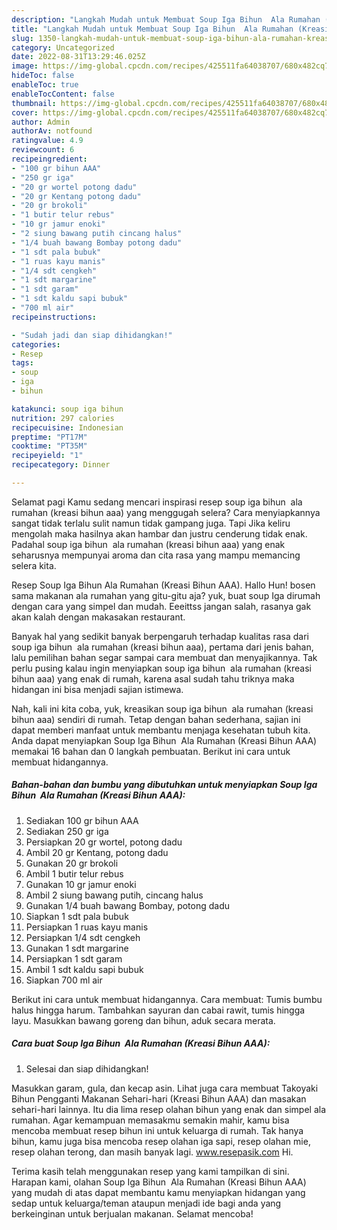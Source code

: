 ```yaml
---
description: "Langkah Mudah untuk Membuat Soup Iga Bihun  Ala Rumahan (Kreasi Bihun AAA)Menu Sahur"
title: "Langkah Mudah untuk Membuat Soup Iga Bihun  Ala Rumahan (Kreasi Bihun AAA)Menu Sahur"
slug: 1350-langkah-mudah-untuk-membuat-soup-iga-bihun-ala-rumahan-kreasi-bihun-aaamenu-sahur
category: Uncategorized
date: 2022-08-31T13:29:46.025Z
image: https://img-global.cpcdn.com/recipes/425511fa64038707/680x482cq70/soup-iga-bihun-ala-rumahan-kreasi-bihun-aaa-foto-resep-utama.jpg
hideToc: false
enableToc: true
enableTocContent: false
thumbnail: https://img-global.cpcdn.com/recipes/425511fa64038707/680x482cq70/soup-iga-bihun-ala-rumahan-kreasi-bihun-aaa-foto-resep-utama.jpg
cover: https://img-global.cpcdn.com/recipes/425511fa64038707/680x482cq70/soup-iga-bihun-ala-rumahan-kreasi-bihun-aaa-foto-resep-utama.jpg
author: Admin
authorAv: notfound
ratingvalue: 4.9
reviewcount: 6
recipeingredient:
- "100 gr bihun AAA"
- "250 gr iga"
- "20 gr wortel potong dadu"
- "20 gr Kentang potong dadu"
- "20 gr brokoli"
- "1 butir telur rebus"
- "10 gr jamur enoki"
- "2 siung bawang putih cincang halus"
- "1/4 buah bawang Bombay potong dadu"
- "1 sdt pala bubuk"
- "1 ruas kayu manis"
- "1/4 sdt cengkeh"
- "1 sdt margarine"
- "1 sdt garam"
- "1 sdt kaldu sapi bubuk"
- "700 ml air"
recipeinstructions:

- "Sudah jadi dan siap dihidangkan!"
categories:
- Resep
tags:
- soup
- iga
- bihun

katakunci: soup iga bihun 
nutrition: 297 calories
recipecuisine: Indonesian
preptime: "PT17M"
cooktime: "PT35M"
recipeyield: "1"
recipecategory: Dinner

---
```



Selamat pagi Kamu sedang mencari inspirasi resep soup iga bihun  ala rumahan (kreasi bihun aaa) yang menggugah selera? Cara menyiapkannya sangat tidak terlalu sulit namun tidak gampang juga. Tapi Jika keliru mengolah maka hasilnya akan hambar dan justru cenderung tidak enak. Padahal soup iga bihun  ala rumahan (kreasi bihun aaa) yang enak seharusnya mempunyai aroma dan cita rasa yang mampu memancing selera kita.


Resep Soup Iga Bihun Ala Rumahan (Kreasi Bihun AAA). Hallo Hun! bosen sama makanan ala rumahan yang gitu-gitu aja? yuk, buat soup Iga dirumah dengan cara yang simpel dan mudah. Eeeittss jangan salah, rasanya gak akan kalah dengan makasakan restaurant.

Banyak hal yang sedikit banyak berpengaruh terhadap kualitas rasa dari soup iga bihun  ala rumahan (kreasi bihun aaa), pertama dari jenis bahan, lalu pemilihan bahan segar sampai cara membuat dan menyajikannya. Tak perlu pusing kalau ingin menyiapkan soup iga bihun  ala rumahan (kreasi bihun aaa) yang enak di rumah, karena asal sudah tahu triknya maka hidangan ini bisa menjadi sajian istimewa.


Nah, kali ini kita coba, yuk, kreasikan soup iga bihun  ala rumahan (kreasi bihun aaa) sendiri di rumah. Tetap dengan bahan sederhana, sajian ini dapat memberi manfaat untuk membantu menjaga kesehatan tubuh kita. Anda dapat menyiapkan Soup Iga Bihun  Ala Rumahan (Kreasi Bihun AAA) memakai 16 bahan dan 0 langkah pembuatan. Berikut ini cara untuk membuat hidangannya.

<!--inarticleads1-->

##### Bahan-bahan dan bumbu yang dibutuhkan untuk menyiapkan Soup Iga Bihun  Ala Rumahan (Kreasi Bihun AAA):

1. Sediakan 100 gr bihun AAA
1. Sediakan 250 gr iga
1. Persiapkan 20 gr wortel, potong dadu
1. Ambil 20 gr Kentang, potong dadu
1. Gunakan 20 gr brokoli
1. Ambil 1 butir telur rebus
1. Gunakan 10 gr jamur enoki
1. Ambil 2 siung bawang putih, cincang halus
1. Gunakan 1/4 buah bawang Bombay, potong dadu
1. Siapkan 1 sdt pala bubuk
1. Persiapkan 1 ruas kayu manis
1. Persiapkan 1/4 sdt cengkeh
1. Gunakan 1 sdt margarine
1. Persiapkan 1 sdt garam
1. Ambil 1 sdt kaldu sapi bubuk
1. Siapkan 700 ml air


Berikut ini cara untuk membuat hidangannya. Cara membuat: Tumis bumbu halus hingga harum. Tambahkan sayuran dan cabai rawit, tumis hingga layu. Masukkan bawang goreng dan bihun, aduk secara merata. 

<!--inarticleads2-->

##### Cara buat Soup Iga Bihun  Ala Rumahan (Kreasi Bihun AAA):


1. Selesai dan siap dihidangkan!

Masukkan garam, gula, dan kecap asin. Lihat juga cara membuat Takoyaki Bihun Pengganti Makanan Sehari-hari (Kreasi Bihun AAA) dan masakan sehari-hari lainnya. Itu dia lima resep olahan bihun yang enak dan simpel ala rumahan. Agar kemampuan memasakmu semakin mahir, kamu bisa mencoba membuat resep bihun ini untuk keluarga di rumah. Tak hanya bihun, kamu juga bisa mencoba resep olahan iga sapi, resep olahan mie, resep olahan terong, dan masih banyak lagi. www.resepasik.com Hi. 

Terima kasih telah menggunakan resep yang kami tampilkan di sini. Harapan kami, olahan Soup Iga Bihun  Ala Rumahan (Kreasi Bihun AAA) yang mudah di atas dapat membantu kamu menyiapkan hidangan yang sedap untuk keluarga/teman ataupun menjadi ide bagi anda yang berkeinginan untuk berjualan makanan. Selamat mencoba!
